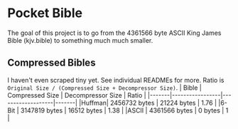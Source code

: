 # Pocket Bible
The goal of this project is to go from the 4361566 byte ASCII King James Bible (kjv.bible) to something much much smaller.
## Compressed Bibles
I haven't even scraped tiny yet. See individual READMEs for more. Ratio is `Original Size / (Compressed Size + Decompressor Size)`.
| Bible | Compressed Size | Decompressor Size | Ratio |
|-------|-----------------|-------------------|-------|
|Huffman| 2456732 bytes   | 21224 bytes       | 1.76  |
|6-Bit  | 3147819 bytes   | 16512 bytes       | 1.38  |
|ASCII  | 4361566 bytes   | 0 bytes           | 1     |
